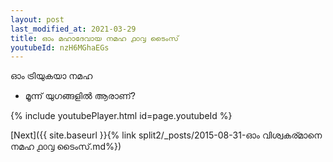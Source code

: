 ```yaml
---
layout: post
last_modified_at: 2021-03-29
title: ഓം മഹാദേവായ നമഹ ൧൦൮ ടൈംസ്
youtubeId: nzH6MGhaEGs
---
```

 
 
 ഓം ട്രിയുകയാ നമഹ 
 
 -  മൂന്ന് യുഗങ്ങളിൽ ആരാണ്? 
 
  
 
  
 
 
 
 
 
 


{% include youtubePlayer.html id=page.youtubeId %}
 
[Next]({{ site.baseurl }}{% link  split2/_posts/2015-08-31-ഓം വിശ്വകര്മാനെ നമഹ ൧൦൮ ടൈംസ്.md%})
 
